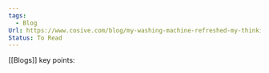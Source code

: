 ```yaml
---
tags:
  - Blog
Url: https://www.cosive.com/blog/my-washing-machine-refreshed-my-thinking-on-software-effort-estimation?utm_source=hackernewsletter&utm_medium=email&utm_term=code
Status: To Read
---
```

[[Blogs]]
key points:
